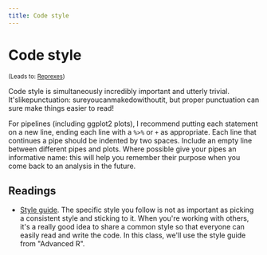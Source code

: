 ```yaml
---
title: Code style
---
```


<!-- Generated automatically from code-style.yml. Do not edit by hand -->

# Code style
<small>(Leads to: [Reprexes](reprexes.md))</small>

Code style is simultaneously incredibly important and utterly trivial.
It'slikepunctuation: sureyoucanmakedowithoutit, but proper punctuation
can sure make things easier to read!

For pipelines (including ggplot2 plots), I recommend putting each statement
on a new line, ending each line with a `%>%` or `+` as appropriate.
Each line that continues a pipe should be indented by two spaces.
Include an empty line between different pipes and plots. Where possible
give your pipes an informative name: this will help you remember their
purpose when you come back to an analysis in the future.

## Readings

  * [Style guide](http://adv-r.had.co.nz/Style.html).
    The specific style you follow is not as important as picking a consistent
    style and sticking to it. When you're working with others, it's a really
    good idea to share a common style so that everyone can easily read and
    write the code. In this class, we'll use the style guide from "Advanced R".



